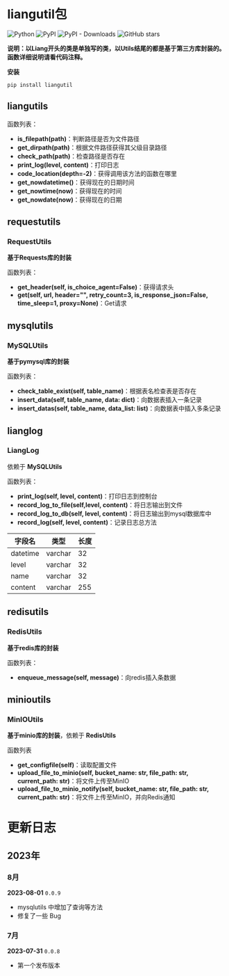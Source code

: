 # liangutil包



![Python](https://img.shields.io/badge/python-3.x-blue.svg)   ![PyPI](https://img.shields.io/pypi/v/liangutil)   ![PyPI - Downloads](https://img.shields.io/pypi/dd/liangutil)   ![GitHub stars](https://img.shields.io/github/stars/Will-Liang/liangutil.svg)

**说明：以Liang开头的类是单独写的类，以Utils结尾的都是基于第三方库封装的。函数详细说明请看代码注释。**

**安装**

```
pip install liangutil
```



## liangutils

函数列表：

- **is_filepath(path)**：判断路径是否为文件路径
- **get_dirpath(path)**：根据文件路径获得其父级目录路径
- **check_path(path)**：检查路径是否存在
- **print_log(level, content)**：打印日志
- **code_location(depth=-2)**：获得调用该方法的函数在哪里
- **get_nowdatetime()**：获得现在的日期时间
- **get_nowtime(now)**：获得现在的时间
- **get_nowdate(now)**：获得现在的日期



## requestutils

### RequestUtils

**基于Requests库的封装**

函数列表：

- **get_header(self, is_choice_agent=False)**：获得请求头
- **get(self, url, header="", retry_count=3, is_response_json=False, time_sleep=1, proxy=None)**：Get请求



## mysqlutils

### **MySQLUtils**

**基于pymysql库的封装**

函数列表：

- **check_table_exist(self, table_name)**：根据表名检查表是否存在
- **insert_data(self, table_name, data: dict)**：向数据表插入一条记录
- **insert_datas(self, table_name, data_list: list)**：向数据表中插入多条记录



## lianglog

### LiangLog

依赖于 **MySQLUtils**

函数列表：

- **print_log(self, level, content)**：打印日志到控制台
- **record_log_to_file(self,level, content)**：将日志输出到文件
- **record_log_to_db(self, level, content)**：将日志输出到mysql数据库中
- **record_log(self, level, content)**：记录日志总方法



| 字段名   | 类型    | 长度 |
| -------- | ------- | ---- |
| datetime | varchar | 32   |
| level    | varchar | 32   |
| name     | varchar | 32   |
| content  | varchar | 255  |



## redisutils

### RedisUtils

**基于redis库的封装**

函数列表：

- **enqueue_message(self, message)**：向redis插入条数据



## minioutils

### MinIOUtils

**基于minio库的封装**，依赖于 **RedisUtils**

函数列表

- **get_configfile(self)**：读取配置文件
- **upload_file_to_minio(self, bucket_name: str, file_path: str, current_path: str)**：将文件上传至MinIO
- **upload_file_to_minio_notify(self, bucket_name: str, file_path: str, current_path: str)**：将文件上传至MinIO，并向Redis通知



# 更新日志

## 2023年

### 8月

**2023-08-01** `0.0.9`

- mysqlutils 中增加了查询等方法
- 修复了一些 Bug

### 7月

**2023-07-31** `0.0.8`

- 第一个发布版本

